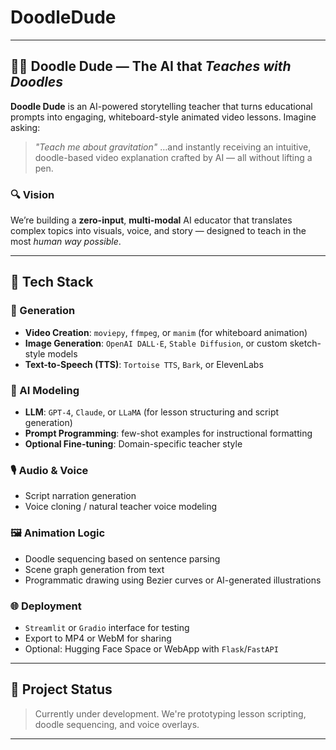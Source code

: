 # DoodleDude


---

## 🧠🎨 Doodle Dude — The AI that *Teaches with Doodles*

**Doodle Dude** is an AI-powered storytelling teacher that turns educational prompts into engaging, whiteboard-style animated video lessons. Imagine asking:

> *"Teach me about gravitation"*
> …and instantly receiving an intuitive, doodle-based video explanation crafted by AI — all without lifting a pen.

### 🔍 Vision

We’re building a **zero-input**, **multi-modal** AI educator that translates complex topics into visuals, voice, and story — designed to teach in the most *human way possible*.

---

## 🚀 Tech Stack

### 🎥 Generation

* **Video Creation**: `moviepy`, `ffmpeg`, or `manim` (for whiteboard animation)
* **Image Generation**: `OpenAI DALL·E`, `Stable Diffusion`, or custom sketch-style models
* **Text-to-Speech (TTS)**: `Tortoise TTS`, `Bark`, or ElevenLabs

### 🧠 AI Modeling

* **LLM**: `GPT-4`, `Claude`, or `LLaMA` (for lesson structuring and script generation)
* **Prompt Programming**: few-shot examples for instructional formatting
* **Optional Fine-tuning**: Domain-specific teacher style

### 🎙️ Audio & Voice

* Script narration generation
* Voice cloning / natural teacher voice modeling

### 🖼️ Animation Logic

* Doodle sequencing based on sentence parsing
* Scene graph generation from text
* Programmatic drawing using Bezier curves or AI-generated illustrations

### 🌐 Deployment

* `Streamlit` or `Gradio` interface for testing
* Export to MP4 or WebM for sharing
* Optional: Hugging Face Space or WebApp with `Flask`/`FastAPI`

---

## 🧪 Project Status

> Currently under development. We're prototyping lesson scripting, doodle sequencing, and voice overlays.

---
